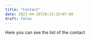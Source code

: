 ```yaml
---
title: "Contact"
date: 2023-04-28T20:22:25+07:00
draft: false
---
```


Here you can see the list of the contact
